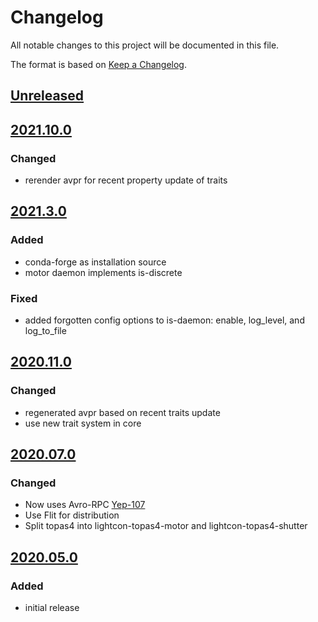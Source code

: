 # Changelog
All notable changes to this project will be documented in this file.

The format is based on [Keep a Changelog](https://keepachangelog.com/).

## [Unreleased]

## [2021.10.0]

### Changed
- rerender avpr for recent property update of traits

## [2021.3.0]

### Added
- conda-forge as installation source
- motor daemon implements is-discrete

### Fixed
- added forgotten config options to is-daemon: enable, log_level, and log_to_file

## [2020.11.0]

### Changed
- regenerated avpr based on recent traits update
- use new trait system in core

## [2020.07.0]

### Changed
- Now uses Avro-RPC [Yep-107](https://yeps.yaq.fyi/107/)
- Use Flit for distribution
- Split topas4 into lightcon-topas4-motor and lightcon-topas4-shutter

## [2020.05.0]

### Added
- initial release

[Unreleased]: https://gitlab.com/yaq/yaqd-horiba/-/compare/v2021.10.0...master
[2021.10.0]: https://gitlab.com/yaq/yaqd-horiba/-/compare/v2021.3.0...v2021.10.0
[2021.3.0]: https://gitlab.com/yaq/yaqd-horiba/-/compare/v2020.11.0...v2021.3.0
[2020.11.0]: https://gitlab.com/yaq/yaqd-horiba/-/compare/v2020.05.0...v2020.11.0
[2020.07.0]: https://gitlab.com/yaq/yaqd-horiba/-/compare/v2020.05.0...v2020.07.0
[2020.05.0]: https://gitlab.com/yaq/yaqd-horiba/-/tags/v2020.05.0
